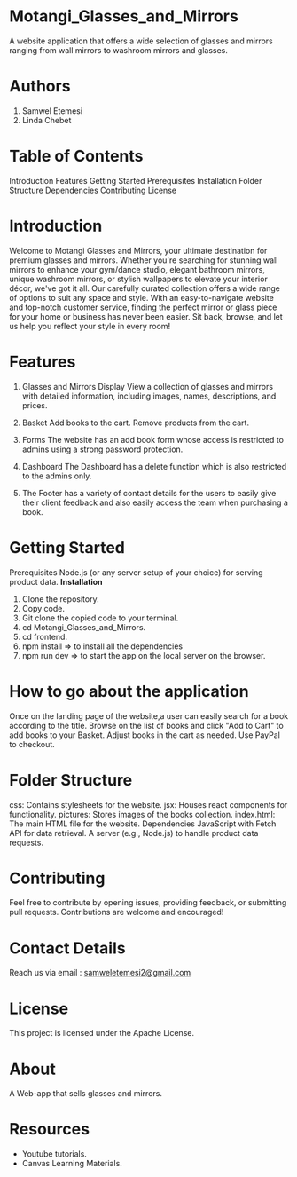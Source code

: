 # Motangi_Glasses_and_Mirrors
A website application that offers a wide selection of glasses and mirrors ranging from wall mirrors to washroom mirrors and glasses.

# Authors
<ol>
<li>Samwel Etemesi</li>
<li>Linda Chebet</li>
</ol>

# Table of Contents
Introduction Features 
Getting Started 
Prerequisites 
Installation 
Folder Structure 
Dependencies 
Contributing License

# Introduction
Welcome to Motangi Glasses and Mirrors, your ultimate destination for premium glasses and mirrors. Whether you're searching for stunning wall mirrors to enhance your gym/dance studio, elegant bathroom mirrors, unique washroom mirrors, or stylish wallpapers to elevate your interior décor, we've got it all. Our carefully curated collection offers a wide range of options to suit any space and style. With an easy-to-navigate website and top-notch customer service, finding the perfect mirror or glass piece for your home or business has never been easier. Sit back, browse, and let us help you reflect your style in every room!
# Features
1. Glasses and Mirrors Display
View a collection of glasses and mirrors with detailed information, including images, names, descriptions, and prices.

2. Basket
Add books to the cart. 
Remove products from the cart.

3. Forms
The website has an add book form whose access is restricted to admins using a strong password protection.

4. Dashboard
The Dashboard has a delete function which is also restricted to the admins only.

5. The Footer has a variety of contact details for the users to easily give their client feedback and also easily access the team when purchasing a book.


# Getting Started
Prerequisites Node.js (or any server setup of your choice) for serving product data. 
<b>Installation </b>
<ol>
    <li>Clone the repository. </li>   
    <li>Copy code. </li>   
    <li>Git clone the copied code to your terminal. </li>   
    <li>cd Motangi_Glasses_and_Mirrors. </li>   
    <li>cd frontend. </li> 
    <li>npm install => to install all the dependencies </li>
    <li>npm run dev => to start the app on the local server on the browser. </li> 
</ol>

# How to go about the application
Once on the landing page of the website,a user can easily search for a book according to the title.
Browse on the list of books and click "Add to Cart" to add books to your Basket. 
Adjust books in the cart as needed. 
Use PayPal to checkout.

# Folder Structure
css: Contains stylesheets for the website. 
jsx: Houses react components for functionality. pictures: Stores images of the books collection. 
index.html: The main HTML file for the website. 
Dependencies JavaScript with Fetch API for data retrieval. 
A server (e.g., Node.js) to handle product data requests. 
# Contributing 
Feel free to contribute by opening issues, providing feedback, or submitting pull requests. 
Contributions are welcome and encouraged!

# Contact Details
Reach us via email : samweletemesi2@gmail.com

# License
This project is licensed under the Apache License.

# About
A Web-app that sells glasses and mirrors.

# Resources
<ul> 
    <li>Youtube tutorials. </li>
    <li>Canvas Learning Materials.</li>
</ul>
 
 

